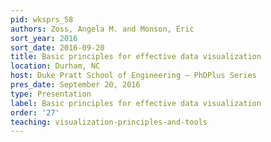 ```yaml
---
pid: wksprs_58
authors: Zoss, Angela M. and Monson, Eric
sort_year: 2016
sort_date: 2016-09-20
title: Basic principles for effective data visualization
location: Durham, NC
host: Duke Pratt School of Engineering – PhDPlus Series
pres_date: September 20, 2016
type: Presentation
label: Basic principles for effective data visualization
order: '27'
teaching: visualization-principles-and-tools
---
```

